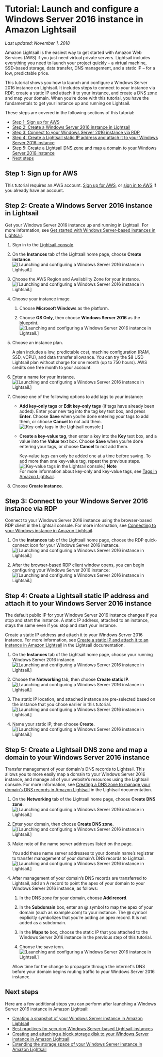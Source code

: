 # Tutorial: Launch and configure a Windows Server 2016 instance in Amazon Lightsail<a name="amazon-lightsail-tutorial-launching-and-configuring-windows-server-2016"></a>

 *Last updated: November 1, 2018* 

Amazon Lightsail is the easiest way to get started with Amazon Web Services \(AWS\) if you just need virtual private servers\. Lightsail includes everything you need to launch your project quickly – a virtual machine, SSD\-based storage, data transfer, DNS management, and a static IP – for a low, predictable price\.

This tutorial shows you how to launch and configure a Windows Server 2016 instance on Lightsail\. It includes steps to connect to your instance via RDP, create a static IP and attach it to your instance, and create a DNS zone and map your domain\. When you’re done with this tutorial, you have the fundamentals to get your instance up and running on Lightsail\.

These steps are covered in the following sections of this tutorial:
+ [Step 1: Sign up for AWS](#tutorial-launching-and-configuring-windows-server-2016-sign-up-for-aws)
+ [Step 2: Create a Windows Server 2016 instance in Lightsail](#create-a-windows-server-instance)
+ [Step 3: Connect to your Windows Server 2016 instance via RDP](#connecting-to-your-instance-via-rdp)
+ [Step 4: Create a Lightsail static IP address and attach it to your Windows Server 2016 instance](#tutorial-launching-and-configuring-windows-server-2016-creating-a-lightsail-static-ip)
+ [Step 5: Create a Lightsail DNS zone and map a domain to your Windows Server 2016 instance](#tutorial-launching-and-configuring-windows-server-2016-creating-a-lightsail-static-ip)
+ [Next steps](#tutorial-launching-and-configuring-windows-server-2016-next-steps)

## Step 1: Sign up for AWS<a name="tutorial-launching-and-configuring-windows-server-2016-sign-up-for-aws"></a>

This tutorial requires an AWS account\. [Sign up for AWS](https://console.aws.amazon.com/console/home), or [sign in to AWS](https://console.aws.amazon.com/console/home) if you already have an account\.

## Step 2: Create a Windows Server 2016 instance in Lightsail<a name="create-a-windows-server-instance"></a>

Get your Windows Server 2016 instance up and running in Lightsail\. For more information, see [Get started with Windows Server\-based instances in Lightsail](get-started-with-windows-based-instances-in-lightsail.md)\.

1. Sign in to the [Lightsail console](https://lightsail.aws.amazon.com/)\.

1. On the **Instances** tab of the Lightsail home page, choose **Create instance**\.  
![\[Launching and configuring a Windows Server 2016 instance in Lightsail.\]](https://d9yljz1nd5001.cloudfront.net/en_us/1cade0c7e07039bf59652df47a09d228/images/amazon-lamp-tutorial-01.png)

1. Choose the AWS Region and Availability Zone for your instance\.  
![\[Launching and configuring a Windows Server 2016 instance in Lightsail.\]](https://d9yljz1nd5001.cloudfront.net/en_us/1cade0c7e07039bf59652df47a09d228/images/amazon-wordpress-tutorial-02.png)

1. Choose your instance image\.

   1. Choose **Microsoft Windows** as the platform\.

   1. Choose **OS Only**, then choose **Windows Server 2016** as the blueprint\.  
![\[Launching and configuring a Windows Server 2016 instance in Lightsail.\]](https://d9yljz1nd5001.cloudfront.net/en_us/1cade0c7e07039bf59652df47a09d228/images/amazon-ws-tutorial-03.png)

1. Choose an instance plan\.

   A plan includes a low, predictable cost, machine configuration \(RAM, SSD, vCPU\), and data transfer allowance\. You can try the $8 USD Lightsail plan without charge for one month \(up to 750 hours\)\. AWS credits one free month to your account\.

1. Enter a name for your instance\.  
![\[Launching and configuring a Windows Server 2016 instance in Lightsail.\]](https://d9yljz1nd5001.cloudfront.net/en_us/1cade0c7e07039bf59652df47a09d228/images/amazon-ws-tutorial-04.png)

1. Choose one of the following options to add tags to your instance:
   + **Add key\-only tags** or **Edit key\-only tags** \(if tags have already been added\)\. Enter your new tag into the tag key text box, and press **Enter**\. Choose **Save** when you’re done entering your tags to add them, or choose **Cancel** to not add them\.  
![\[Key-only tags in the Lightsail console.\]](https://d9yljz1nd5001.cloudfront.net/en_us/1cade0c7e07039bf59652df47a09d228/images/amazon-lightsail-key-only-tags.png)
   + **Create a key\-value tag**, then enter a key into the **Key** text box, and a value into the **Value** text box\. Choose **Save** when you’re done entering your tags, or choose **Cancel** to not add them\.

     Key\-value tags can only be added one at a time before saving\. To add more than one key\-value tag, repeat the previous steps\.  
![\[Key-value tags in the Lightsail console.\]](https://d9yljz1nd5001.cloudfront.net/en_us/1cade0c7e07039bf59652df47a09d228/images/amazon-lightsail-key-value-tag.png)
**Note**  
For more information about key\-only and key\-value tags, see [Tags in Amazon Lightsail](amazon-lightsail-tags.md)\.

1. Choose **Create instance**\.

## Step 3: Connect to your Windows Server 2016 instance via RDP<a name="connecting-to-your-instance-via-rdp"></a>

Connect to your Windows Server 2016 instance using the browser\-based RDP client in the Lightsail console\. For more information, see [Connecting to your Windows instance in Amazon Lightsail](connect-to-your-windows-based-instance-using-amazon-lightsail.md)\.

1. On the **Instances** tab of the Lightsail home page, choose the RDP quick\-connect icon for your Windows Server 2016 instance\.  
![\[Launching and configuring a Windows Server 2016 instance in Lightsail.\]](https://d9yljz1nd5001.cloudfront.net/en_us/1cade0c7e07039bf59652df47a09d228/images/amazon-ws-tutorial-05.png)

1. After the browser\-based RDP client window opens, you can begin configuring your Windows Server 2016 instance:  
![\[Launching and configuring a Windows Server 2016 instance in Lightsail.\]](https://d9yljz1nd5001.cloudfront.net/en_us/1cade0c7e07039bf59652df47a09d228/images/amazon-ws-tutorial-06.png)

## Step 4: Create a Lightsail static IP address and attach it to your Windows Server 2016 instance<a name="tutorial-launching-and-configuring-windows-server-2016-creating-a-lightsail-static-ip"></a>

The default public IP for your Windows Server 2016 instance changes if you stop and start the instance\. A static IP address, attached to an instance, stays the same even if you stop and start your instance\.

Create a static IP address and attach it to your Windows Server 2016 instance\. For more information, see [Create a static IP and attach it to an instance in Amazon Lightsail](lightsail-create-static-ip.md) in the Lightsail documentation\.

1. On the **Instances** tab of the Lightsail home page, choose your running Windows Server 2016 instance\.  
![\[Launching and configuring a Windows Server 2016 instance in Lightsail.\]](https://d9yljz1nd5001.cloudfront.net/en_us/1cade0c7e07039bf59652df47a09d228/images/amazon-ws-tutorial-09.png)

1. Choose the **Networking** tab, then choose **Create static IP**\.  
![\[Launching and configuring a Windows Server 2016 instance in Lightsail.\]](https://d9yljz1nd5001.cloudfront.net/en_us/1cade0c7e07039bf59652df47a09d228/images/amazon-wordpress-tutorial-10.png)

1. The static IP location, and attached instance are pre\-selected based on the instance that you chose earlier in this tutorial\.  
![\[Launching and configuring a Windows Server 2016 instance in Lightsail.\]](https://d9yljz1nd5001.cloudfront.net/en_us/1cade0c7e07039bf59652df47a09d228/images/amazon-ws-tutorial-11.png)

1. Name your static IP, then choose **Create**\.  
![\[Launching and configuring a Windows Server 2016 instance in Lightsail.\]](https://d9yljz1nd5001.cloudfront.net/en_us/1cade0c7e07039bf59652df47a09d228/images/amazon-wordpress-tutorial-12.png)

## Step 5: Create a Lightsail DNS zone and map a domain to your Windows Server 2016 instance<a name="tutorial-launching-and-configuring-windows-server-2016-creating-a-dns-zone"></a>

Transfer management of your domain's DNS records to Lightsail\. This allows you to more easily map a domain to your Windows Server 2016 instance, and manage all of your website’s resources using the Lightsail console\. For more information, see [Creating a DNS zone to manage your domain’s DNS records in Amazon Lightsail](lightsail-how-to-create-dns-entry.md) in the Lightsail documentation\.

1. On the **Networking** tab of the Lightsail home page, choose **Create DNS zone**\.  
![\[Launching and configuring a Windows Server 2016 instance in Lightsail.\]](https://d9yljz1nd5001.cloudfront.net/en_us/1cade0c7e07039bf59652df47a09d228/images/amazon-wordpress-tutorial-13.png)

1. Enter your domain, then choose **Create DNS zone**\.  
![\[Launching and configuring a Windows Server 2016 instance in Lightsail.\]](https://d9yljz1nd5001.cloudfront.net/en_us/1cade0c7e07039bf59652df47a09d228/images/amazon-wordpress-tutorial-14.png)

1. Make note of the name server addresses listed on the page\.

   You add these name server addresses to your domain name’s registrar to transfer management of your domain’s DNS records to Lightsail\.  
![\[Launching and configuring a Windows Server 2016 instance in Lightsail.\]](https://d9yljz1nd5001.cloudfront.net/en_us/1cade0c7e07039bf59652df47a09d228/images/amazon-wordpress-tutorial-15.png)

1. After management of your domain’s DNS records are transferred to Lightsail, add an A record to point the apex of your domain to your Windows Server 2016 instance, as follows:

   1. In the DNS zone for your domain, choose **Add record**\.

   1. In the **Subdomain** box, enter an @ symbol to map the apex of your domain \(such as example\.com\) to your instance\. The @ symbol explicitly symbolizes that you’re adding an apex record\. It is not added as a subdomain\.

   1. In the **Maps to** box, choose the static IP that you attached to the Windows Server 2016 instance in the previous step of this tutorial\.

   1. Choose the save icon\.  
![\[Launching and configuring a Windows Server 2016 instance in Lightsail.\]](https://d9yljz1nd5001.cloudfront.net/en_us/1cade0c7e07039bf59652df47a09d228/images/amazon-wordpress-tutorial-16.png)

   Allow time for the change to propagate through the internet's DNS before your domain begins routing traffic to your Windows Server 2016 instance\.

## Next steps<a name="tutorial-launching-and-configuring-windows-server-2016-next-steps"></a>

Here are a few additional steps you can perform after launching a Windows Server 2016 instance in Amazon Lightsail:
+ [Creating a snapshot of your Windows Server instance in Amazon Lightsail](prepare-windows-based-instance-and-create-snapshot.md)
+ [Best practices for securing Windows Server\-based Lightsail instances](best-practices-for-securing-windows-based-lightsail-instances.md)
+ [Creating and attaching a block storage disk to your Windows Server instance in Amazon Lightsail](create-and-attach-additional-block-storage-disks-windows.md)
+ [Extending the storage space of your Windows Server instance in Amazon Lightsail](extending-windows-server-storage-space-in-amazon-lightsail.md)